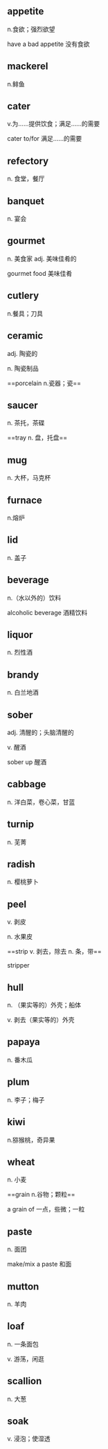 ## appetite

n.食欲；强烈欲望

have a bad appetite 没有食欲



## mackerel

n.鲱鱼



## cater

v.为……提供饮食；满足……的需要

cater to/for 满足……的需要



## refectory

n. 食堂，餐厅



## banquet

n. 宴会



## gourmet

n. 美食家 adj. 美味佳肴的

gourmet food 美味佳肴



## cutlery

n.餐具；刀具



## ceramic

adj. 陶瓷的

n. 陶瓷制品

==porcelain n.瓷器；瓷==



## saucer

n. 茶托，茶碟

==tray n. 盘，托盘==



## mug

n. 大杯，马克杯



## furnace

n.熔炉



## lid

n. 盖子



## beverage

n.（水以外的）饮料

alcoholic beverage 酒精饮料



## liquor

n. 烈性酒



## brandy

n. 白兰地酒



## sober

adj. 清醒的；头脑清醒的

v. 醒酒

sober up 醒酒



## cabbage

n. 洋白菜，卷心菜，甘蓝



## turnip

n. 芜菁



## radish

n. 樱桃萝卜



## peel

v. 剥皮

n. 水果皮

==strip v. 剥去，除去 n. 条，带==

stripper



## hull

n. （果实等的）外壳；船体 

v. 剥去（果实等的）外壳



## papaya

n. 番木瓜



## plum

n. 李子；梅子



## kiwi

n.猕猴桃，奇异果



## wheat

n. 小麦

==grain n.谷物；颗粒==

a grain of 一点，些微；一粒



## paste

n. 面团

make/mix a paste 和面



## mutton

n. 羊肉



## loaf

n. 一条面包

v. 游荡，闲逛



## scallion

n. 大葱



## soak

v. 浸泡；使湿透



## 